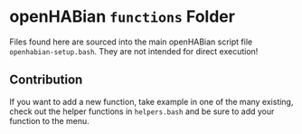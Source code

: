 # openHABian `functions` Folder

Files found here are sourced into the main openHABian script file `openhabian-setup.bash`.
They are not intended for direct execution!

## Contribution

If you want to add a new function, take example in one of the many existing, check out the helper functions in `helpers.bash` and be sure to add your function to the menu.
